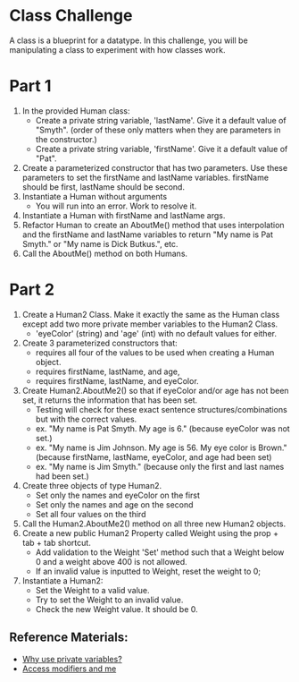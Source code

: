 # Class Challenge
A class is a blueprint for a datatype. In this challenge, you will be 
    manipulating a class to experiment with how classes work.

# Part 1
1. In the provided Human class: 
    - Create a private string variable, 'lastName'. Give it a default value of "Smyth". (order of these only matters when they are parameters in the constructor.)
    - Create a private string variable, 'firstName'. Give it a default value of "Pat".
2. Create a parameterized constructor that has two parameters. Use these parameters to set the firstName and lastName variables. firstName should be first, lastName should be second.
3. Instantiate a Human without arguments
    - You will run into an error. Work to resolve it.
4. Instantiate a Human with firstName and lastName args.
5. Refactor Human to create an AboutMe() method that uses interpolation and the firstName and lastName variables to return "My name is Pat Smyth." or "My name is Dick Butkus.", etc.
6. Call the AboutMe() method on both Humans.

# Part 2
1. Create a Human2 Class. Make it exactly the same as the Human class except add two more private member variables to the Human2 Class.
    - 'eyeColor' (string) and 'age' (int) with no default values for either.
2. Create 3 parameterized constructors that:
    - requires all four of the values to be used when creating a Human object.
    - requires firstName, lastName, and age,
    - requires firstName, lastName, and eyeColor.
3. Create Human2.AboutMe2() so that if eyeColor and/or age has not been set, it returns the information that has been set.
    - Testing will check for these exact sentence structures/combinations but with the correct values.
    - ex. "My name is Pat Smyth. My age is 6." (because eyeColor was not set.)
    - ex. "My name is Jim Johnson. My age is 56. My eye color is Brown." (because firstName, lastName, eyeColor, and age had been set)
    - ex. "My name is Jim Smyth." (because only the first and last names had been set.)
4. Create three objects of type Human2.
    - Set only the names and eyeColor on the first
    - Set only the names and age on the second
    - Set all four values on the third
5. Call the Human2.AboutMe2() method on all three new Human2 objects.
6. Create a new public Human2 Property called Weight using the prop + tab + tab shortcut.
    - Add validation to the Weight 'Set' method such that a Weight below 0 and a weight above 400 is not allowed.
    - If an invalid value is inputted to Weight, reset the weight to 0;
7. Instantiate a Human2:
    - Set the Weight to a valid value.
    - Try to set the Weight to an invalid value.
    - Check the new Weight value. It should be 0.

## Reference Materials:
- [Why use private variables?](https://softwareengineering.stackexchange.com/questions/143736/why-do-we-need-private-variables)
- [Access modifiers and me](https://code-maze.com/csharp-basics-access-modifiers/)
